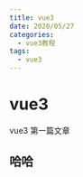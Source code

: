 ```yaml
---
title: vue3
date: 2020/05/27
categories:
  - vue3教程
tags:
  - vue3
---
```


# vue3

vue3 第一篇文章

## 哈哈
